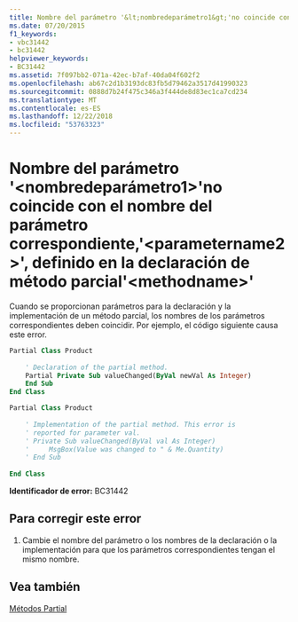 ```yaml
---
title: Nombre del parámetro '&lt;nombredeparámetro1&gt;'no coincide con el nombre del parámetro correspondiente,'&lt;parametername2&gt;', definido en la declaración de método parcial'&lt;methodname&gt;'
ms.date: 07/20/2015
f1_keywords:
- vbc31442
- bc31442
helpviewer_keywords:
- BC31442
ms.assetid: 7f097bb2-071a-42ec-b7af-40da04f602f2
ms.openlocfilehash: ab67c2d1b3193dc83fb5d79462a3517d41990323
ms.sourcegitcommit: 0888d7b24f475c346a3f444de8d83ec1ca7cd234
ms.translationtype: MT
ms.contentlocale: es-ES
ms.lasthandoff: 12/22/2018
ms.locfileid: "53763323"
---
```

# <a name="parameter-name-ltparametername1gt-does-not-match-the-name-of-the-corresponding-parameter-ltparametername2gt-defined-on-the-partial-method-declaration-ltmethodnamegt"></a>Nombre del parámetro '&lt;nombredeparámetro1&gt;'no coincide con el nombre del parámetro correspondiente,'&lt;parametername2&gt;', definido en la declaración de método parcial'&lt;methodname&gt;'
Cuando se proporcionan parámetros para la declaración y la implementación de un método parcial, los nombres de los parámetros correspondientes deben coincidir. Por ejemplo, el código siguiente causa este error.  
  
```vb  
Partial Class Product  
  
    ' Declaration of the partial method.  
    Partial Private Sub valueChanged(ByVal newVal As Integer)  
    End Sub  
End Class  
```  
  
```vb  
Partial Class Product  
  
    ' Implementation of the partial method. This error is  
    ' reported for parameter val.  
    ' Private Sub valueChanged(ByVal val As Integer)  
    '     MsgBox(Value was changed to " & Me.Quantity)  
    ' End Sub  
  
End Class  
```  
  
 **Identificador de error:** BC31442  
  
## <a name="to-correct-this-error"></a>Para corregir este error  
  
1.  Cambie el nombre del parámetro o los nombres de la declaración o la implementación para que los parámetros correspondientes tengan el mismo nombre.  
  
## <a name="see-also"></a>Vea también  
 [Métodos Partial](../../visual-basic/programming-guide/language-features/procedures/partial-methods.md)
